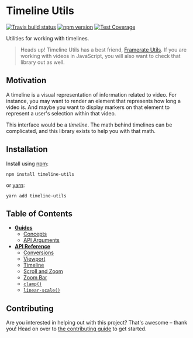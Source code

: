 # Timeline Utils

[![Travis build status](http://img.shields.io/travis/jamesplease/timeline-utils.svg?style=flat)](https://travis-ci.org/jamesplease/timeline-utils)
[![npm version](https://img.shields.io/npm/v/timeline-utils.svg)](https://www.npmjs.com/package/timeline-utils)
[![Test Coverage](https://coveralls.io/repos/github/jamesplease/timeline-utils/badge.svg?branch=master)](https://coveralls.io/github/jamesplease/timeline-utils?branch=master)

Utilities for working with timelines.

> Heads up! Timeline Utils has a best friend, [Framerate Utils](https://github.com/Netflix-Skunkworks/framerate-utils).
> If you are working with videos in JavaScript, you will also want to check that library out as well.

## Motivation

A timeline is a visual representation of information related to video. For instance, you may want to render an element that represents
how long a video is. And maybe you want to display markers on that element to represent a user's selection within that video.

This interface would be a _timeline_. The math behind timelines can be complicated, and this library exists to help you with that math.

## Installation

Install using [npm](https://www.npmjs.com):

```
npm install timeline-utils
```

or [yarn](https://yarnpkg.com/):

```
yarn add timeline-utils
```

## Table of Contents

- [**Guides**](./docs/guides/index.md)
  - [Concepts](./docs/guides/concepts.md)
  - [API Arguments](./docs/guides/api-arguments.md)
- [**API Reference**](./docs/api-reference/index.md)
  - [Conversions](./docs/api-reference/conversions.md)
  - [Viewport](./docs/api-reference/viewport.md)
  - [Timeline](./docs/api-reference/timeline.md)
  - [Scroll and Zoom](./docs/api-reference/scroll-and-zoom.md)
  - [Zoom Bar](./docs/api-reference/zoom-bar.md)
  - [`clamp()`](./docs/api-reference/clamp.md)
  - [`linear-scale()`](./docs/api-reference/linear-scale.md)

## Contributing

Are you interested in helping out with this project? That's awesome – thank you! Head on over to
[the contributing guide](./CONTRIBUTING.md) to get started.
